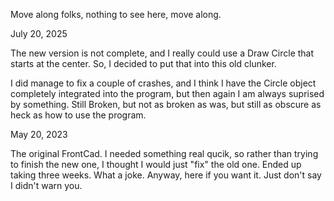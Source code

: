 Move along folks, nothing to see here, move along.

July 20, 2025

The new version is not complete, and I really could use
a Draw Circle that starts at the center.  So, I decided to
put that into this old clunker.

I did manage to fix a couple of crashes, and I think I have the
Circle object completely integrated into the program, but then again
I am always suprised by something.  Still Broken, but not as broken as
was, but still as obscure as heck as how to use the program.

May 20, 2023

The original FrontCad.  I needed something real qucik, so rather than trying to finish
the new one, I thought I would just "fix" the old one.  Ended up taking three weeks.  What
a joke.  Anyway, here if you want it.  Just don't say I didn't warn you.

